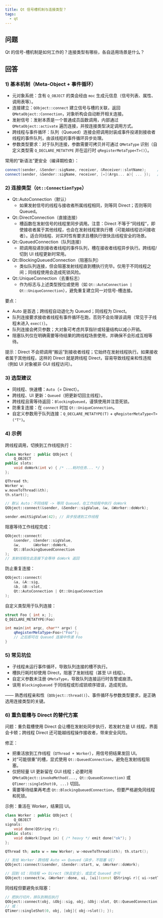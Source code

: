 ```yaml
---
title: Qt 信号槽机制与连接类型？
tags:
  - qt
---
```


## 问题

Qt 的信号-槽机制是如何工作的？连接类型有哪些，各自适用场景是什么？

## 回答

### 1) 基本机制（Meta-Object + 事件循环）

- 元对象系统：含有 `Q_OBJECT` 的类会经由 `moc` 生成元信息（信号列表、属性、调用表等）。
- 连接建立：`QObject::connect` 建立信号与槽的关联，返回 `QMetaObject::Connection`，对象析构会自动断开相关连接。
- 发射信号：发射本质是一个普通成员函数调用，内部通过 `QMetaObject::activate` 遍历连接，并按连接类型决定调用方式。
- 跨线程与事件循环：队列（Queued）连接会把调用封装成事件投递到接收者线程的事件队列，由该线程的事件循环异步处理。
- 参数类型要求：对于队列连接，参数需要可拷贝并可通过 `QMetaType` 识别（自定义类型需 `Q_DECLARE_METATYPE` 并在运行时 `qRegisterMetaType<T>()`）。

常用的“新语法”更安全（编译期检查）：

```cpp
connect(sender, &Sender::sigName, receiver, &Receiver::slotName);     // 成员函数
connect(sender, &Sender::sigName, receiver, [=](Args... a){ ... });   // lambda 槽
```

### 2) 连接类型（`Qt::ConnectionType`）

- Qt::AutoConnection（默认）
  - 如果发射信号的线程与接收者所属线程相同，则等同 Direct；否则等同 Queued。
- Qt::DirectConnection（直接连接）
  - 槽函数在发射信号的线程里同步调用。注意：Direct 不等于“同线程”，即使接收者属于其他线程，也会在发射线程里执行槽（可能越线程访问接收者）。适合同线程、对实时性有要求且槽执行很快且线程安全的场景。
- Qt::QueuedConnection（队列连接）
  - 把调用投递到接收者线程的事件队列，槽在接收者线程异步执行。跨线程/切到 UI 线程更新时常用。
- Qt::BlockingQueuedConnection（阻塞队列）
  - 类似队列连接，但会阻塞发射线程直到槽执行完毕。仅用于不同线程之间；同线程使用会造成死锁风险。
- Qt::UniqueConnection（去重标志）
  - 作为标志与上述类型按位或使用（如 `Qt::AutoConnection | Qt::UniqueConnection`），避免重复建立同一对信号-槽连接。

要点：

- Auto 是首选；跨线程自动退化为 Queued；同线程为 Direct。
- 队列连接要求接收者线程有事件循环在跑，否则不会处理该调用（常见于子线程未进入 `exec()`）。
- 队列连接会拷贝参数；大对象可考虑共享指针或轻量结构以减小开销。
- 阻塞队列仅在明确需要等待结果的跨线程场景使用，并确保不会形成互相等待。

提示：Direct 不会把调用“搬运”到接收者线程；它始终在发射线程执行。如果接收者属于其他线程，这样的 Direct 就是跨线程 Direct，容易导致线程亲和性违规（例如 UI 对象被非 GUI 线程访问）。

### 3) 选型建议

- 同线程、快速槽：`Auto`（= Direct）。
- 跨线程、UI 更新：`Queued`（把更新切回主线程）。
- 跨线程且需等待返回：`BlockingQueued`，谨慎使用并注意死锁。
- 防重复连接：在 `connect` 时加 `Qt::UniqueConnection`。
- 自定义参数用于队列连接：`Q_DECLARE_METATYPE(T)` + `qRegisterMetaType<T>("T")`。

### 4) 示例

跨线程调用，切换到工作线程执行：

```cpp
class Worker : public QObject {
    Q_OBJECT
public slots:
    void doWork(int v) { /* ...耗时任务... */ }
};

QThread th;
Worker w;
w.moveToThread(&th);
th.start();

// 默认 Auto：不同线程 -> 等同 Queued，在工作线程中执行 doWork
QObject::connect(&sender, &Sender::sigValue, &w, &Worker::doWork);

sender.emitSigValue(42); // 异步投递到工作线程
```

阻塞等待工作线程完成：

```cpp
QObject::connect(
    &sender, &Sender::sigValue,
    &w,      &Worker::doWork,
    Qt::BlockingQueuedConnection
);
// 发射线程在此连接下会等待 doWork 返回
```

防止重复连接：

```cpp
QObject::connect(
    &a, &A::sig,
    &b, &B::slot,
    Qt::AutoConnection | Qt::UniqueConnection
);
```

自定义类型用于队列连接：

```cpp
struct Foo { int x; };
Q_DECLARE_METATYPE(Foo)

int main(int argc, char** argv) {
    qRegisterMetaType<Foo>("Foo");
    // 之后即可在 Queued 连接中传递 Foo
}
```

### 5) 常见坑位

- 子线程未运行事件循环，导致队列连接的槽不执行。
- 槽执行耗时却使用 Direct，阻塞了发射线程（甚至 UI 线程）。
- 自定义参数未注册 `QMetaType`，导致队列连接运行时告警或崩溃。
- 误用 `BlockingQueued` 于同线程或形成锁顺序错误，造成死锁。

—— 熟悉线程亲和性（`QObject::thread()`）、事件循环与参数类型要求，是正确选用连接类型的关键。

### 6) 重负载槽与 Direct 的替代方案

问题：重负载槽使用 Direct 会让槽在发射处同步执行，若发射方是 UI 线程，界面会卡顿；跨线程 Direct 还可能越线程操作接收者，带来安全风险。

修正：

- 把重活放到工作线程（`QThread + Worker`），用信号把结果发回 UI。
- 对“可能很重”的槽，显式使用 `Qt::QueuedConnection`，避免在发射线程阻塞。
- 仅把轻量 UI 更新留在 GUI 线程；必要时用 `QMetaObject::invokeMethod(..., Qt::QueuedConnection)` 或 `QTimer::singleShot(0, ...)` 切回。
- 需要等待结果再考虑 `Qt::BlockingQueuedConnection`，但要严格避免同线程和死锁。

示例：重活在 Worker，结果回 UI。

```cpp
class Worker : public QObject {
    Q_OBJECT
signals:
    void done(QString r);
public slots:
    void doWork(Input in) { /* heavy */ emit done("ok"); }
};

QThread th; auto w = new Worker; w->moveToThread(&th); th.start();

// 发给 Worker：跨线程 Auto => Queued（异步，不阻塞 UI）
QObject::connect(&sender, &Sender::start, w, &Worker::doWork);

// 回到 UI：同线程 => Direct（快且安全），或显式 Queued 亦可
QObject::connect(w, &Worker::done, ui, [ui](const QString& r){ ui->setText(r); });
```

同线程但要避免长阻塞：

```cpp
// 把执行切片，排队到稍后执行
QObject::connect(obj, &Obj::sig, obj, &Obj::slot, Qt::QueuedConnection);
// 或：
QTimer::singleShot(0, obj, [obj]{ obj->slot(); });
```
